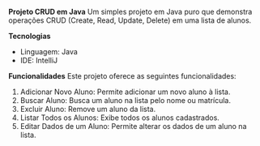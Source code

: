 **Projeto CRUD em Java**
Um simples projeto em Java puro que demonstra operações CRUD (Create, Read, Update, Delete) em uma lista de alunos.

**Tecnologias**
- Linguagem: Java
- IDE: IntelliJ

**Funcionalidades**
Este projeto oferece as seguintes funcionalidades:

1. Adicionar Novo Aluno: Permite adicionar um novo aluno à lista.
2. Buscar Aluno: Busca um aluno na lista pelo nome ou matrícula.
3. Excluir Aluno: Remove um aluno da lista.
4. Listar Todos os Alunos: Exibe todos os alunos cadastrados.
5. Editar Dados de um Aluno: Permite alterar os dados de um aluno na lista.
